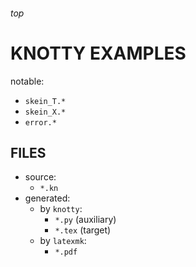 <h6>top

# KNOTTY EXAMPLES
notable:
- `skein_T.*`
- `skein_X.*`
- `error.*`

## FILES
- source:
  - `*.kn`
- generated:
  - by `knotty`:
    - `*.py` (auxiliary)
    - `*.tex` (target)
  - by `latexmk`:
    - `*.pdf`
